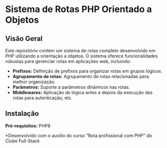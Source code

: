 # Sistema de Rotas PHP Orientado a Objetos

## Visão Geral

Este repositório contém um sistema de rotas completo desenvolvido em PHP utilizando a orientação a objetos. O sistema oferece funcionalidades robustas para gerenciar rotas em aplicações web, incluindo:

* **Prefixos:** Definição de prefixos para organizar rotas em grupos lógicos.
* **Agrupamento de rotas:** Agrupamento de rotas relacionadas para melhor organização.
* **Parâmetros:** Suporte a parâmetros dinâmicos nas rotas.
* **Middlewares:** Aplicação de lógica antes e depois da execução das rotas para autenticação, etc.

## Instalação

**Pré-requisitos:**
PHP8

*Desenvolvido com o auxilio do curso "Rota profissional com PHP" do Clube Full-Stack
